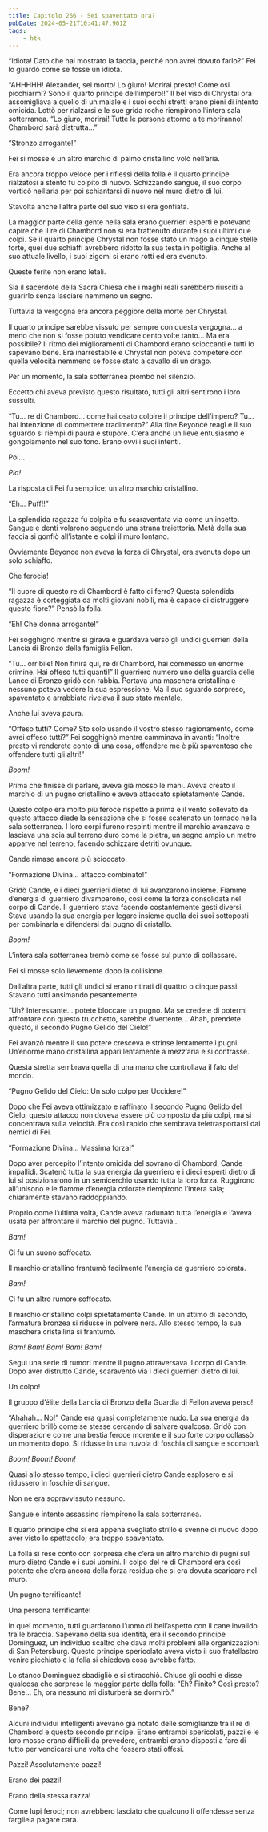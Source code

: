 ```yaml
---
title: Capitolo 266 - Sei spaventato ora?
pubDate: 2024-05-21T10:41:47.901Z
tags:
    - htk
---
```


“Idiota! Dato che hai mostrato la faccia, perché non avrei dovuto farlo?” Fei lo guardò come se fosse un idiota.

“AHHHHH! Alexander, sei morto! Lo giuro! Morirai presto! Come osi picchiarmi? Sono il quarto principe dell’impero!!” Il bel viso di Chrystal ora assomigliava a quello di un maiale e i suoi occhi stretti erano pieni di intento omicida. Lottò per rialzarsi e le sue grida roche riempirono l’intera sala sotterranea. “Lo giuro, morirai! Tutte le persone attorno a te moriranno! Chambord sarà distrutta…”

“Stronzo arrogante!”

Fei si mosse e un altro marchio di palmo cristallino volò nell’aria.

Era ancora troppo veloce per i riflessi della folla e il quarto principe rialzatosi a stento fu colpito di nuovo. Schizzando sangue, il suo corpo vorticò nell’aria per poi schiantarsi di nuovo nel muro dietro di lui.

Stavolta anche l’altra parte del suo viso si era gonfiata.

La maggior parte della gente nella sala erano guerrieri esperti e potevano capire che il re di Chambord non si era trattenuto durante i suoi ultimi due colpi. Se il quarto principe Chrystal non fosse stato un mago a cinque stelle forte, quei due schiaffi avrebbero ridotto la sua testa in poltiglia. Anche al suo attuale livello, i suoi zigomi si erano rotti ed era svenuto.

Queste ferite non erano letali.

Sia il sacerdote della Sacra Chiesa che i maghi reali sarebbero riusciti a guarirlo senza lasciare nemmeno un segno.

Tuttavia la vergogna era ancora peggiore della morte per Chrystal.

Il quarto principe sarebbe vissuto per sempre con questa vergogna… a meno che non si fosse potuto vendicare cento volte tanto… Ma era possibile? Il ritmo dei miglioramenti di Chambord erano scioccanti e tutti lo sapevano bene. Era inarrestabile e Chrystal non poteva competere con quella velocità nemmeno se fosse stato a cavallo di un drago.

Per un momento, la sala sotterranea piombò nel silenzio.

Eccetto chi aveva previsto questo risultato, tutti gli altri sentirono i loro sussulti.

“Tu… re di Chambord… come hai osato colpire il principe dell’impero? Tu… hai intenzione di commettere tradimento?” Alla fine Beyoncé reagì e il suo sguardo si riempì di paura e stupore. C’era anche un lieve entusiasmo e gongolamento nel suo tono. Erano ovvi i suoi intenti.

Poi…

<em>Pia!</em>

La risposta di Fei fu semplice: un altro marchio cristallino.

“Eh… Puff!!”

La splendida ragazza fu colpita e fu scaraventata via come un insetto. Sangue e denti volarono seguendo una strana traiettoria. Metà della sua faccia si gonfiò all’istante e colpì il muro lontano.

Ovviamente Beyonce non aveva la forza di Chrystal, era svenuta dopo un solo schiaffo.

Che ferocia!

“Il cuore di questo re di Chambord è fatto di ferro? Questa splendida ragazza è corteggiata da molti giovani nobili, ma è capace di distruggere questo fiore?” Pensò la folla.

“Eh! Che donna arrogante!”

Fei sogghignò mentre si girava e guardava verso gli undici guerrieri della Lancia di Bronzo della famiglia Fellon.

“Tu… orribile! Non finirà qui, re di Chambord, hai commesso un enorme crimine. Hai offeso tutti quanti!” Il guerriero numero uno della guardia delle Lance di Bronzo gridò con rabbia. Portava una maschera cristallina e nessuno poteva vedere la sua espressione. Ma il suo sguardo sorpreso, spaventato e arrabbiato rivelava il suo stato mentale.

Anche lui aveva paura.

“Offeso tutti? Come? Sto solo usando il vostro stesso ragionamento, come avrei offeso tutti?” Fei sogghignò mentre camminava in avanti: “Inoltre presto vi renderete conto di una cosa, offendere me è più spaventoso che offendere tutti gli altri!”

<em>Boom!</em>

Prima che finisse di parlare, aveva già mosso le mani. Aveva creato il marchio di un pugno cristallino e aveva attaccato spietatamente Cande.

Questo colpo era molto più feroce rispetto a prima e il vento sollevato da questo attacco diede la sensazione che si fosse scatenato un tornado nella sala sotterranea. I loro corpi furono respinti mentre il marchio avanzava e lasciava una scia sul terreno duro come la pietra, un segno ampio un metro apparve nel terreno, facendo schizzare detriti ovunque.

Cande rimase ancora più scioccato.

“Formazione Divina… attacco combinato!”

Gridò Cande, e i dieci guerrieri dietro di lui avanzarono insieme. Fiamme d’energia di guerriero divamparono, così come la forza consolidata nel corpo di Cande. Il guerriero stava facendo costantemente gesti diversi. Stava usando la sua energia per legare insieme quella dei suoi sottoposti per combinarla e difendersi dal pugno di cristallo.

<em>Boom!</em>

L’intera sala sotterranea tremò come se fosse sul punto di collassare.

Fei si mosse solo lievemente dopo la collisione.

Dall’altra parte, tutti gli undici si erano ritirati di quattro o cinque passi. Stavano tutti ansimando pesantemente.

“Uh? Interessante… potete bloccare un pugno. Ma se credete di potermi affrontare con questo trucchetto, sarebbe divertente… Ahah, prendete questo, il secondo Pugno Gelido del Cielo!”

Fei avanzò mentre il suo potere cresceva e strinse lentamente i pugni. Un’enorme mano cristallina apparì lentamente a mezz’aria e si contrasse.

Questa stretta sembrava quella di una mano che controllava il fato del mondo.

“Pugno Gelido del Cielo: Un solo colpo per Uccidere!”

Dopo che Fei aveva ottimizzato e raffinato il secondo Pugno Gelido del Cielo, questo attacco non doveva essere più composto da più colpi, ma si concentrava sulla velocità. Era così rapido che sembrava teletrasportarsi dai nemici di Fei.

“Formazione Divina… Massima forza!”

Dopo aver percepito l’intento omicida del sovrano di Chambord, Cande impallidì. Scatenò tutta la sua energia da guerriero e i dieci esperti dietro di lui si posizionarono in un semicerchio usando tutta la loro forza. Ruggirono all’unisono e le fiamme d’energia colorate riempirono l’intera sala; chiaramente stavano raddoppiando.

Proprio come l’ultima volta, Cande aveva radunato tutta l’energia e l’aveva usata per affrontare il marchio del pugno. Tuttavia…

<em>Bam!</em>

Ci fu un suono soffocato.

Il marchio cristallino frantumò facilmente l’energia da guerriero colorata.

<em>Bam!</em>

Ci fu un altro rumore soffocato.

Il marchio cristallino colpì spietatamente Cande. In un attimo di secondo, l’armatura bronzea si ridusse in polvere nera. Allo stesso tempo, la sua maschera cristallina si frantumò.

<em>Bam! Bam! Bam! Bam! Bam!</em>

Seguì una serie di rumori mentre il pugno attraversava il corpo di Cande. Dopo aver distrutto Cande, scaraventò via i dieci guerrieri dietro di lui.

Un colpo!

Il gruppo d’élite della Lancia di Bronzo della Guardia di Fellon aveva perso!


“Ahahah… No!” Cande era quasi completamente nudo. La sua energia da guerriero brillò come se stesse cercando di salvare qualcosa. Gridò con disperazione come una bestia feroce morente e il suo forte corpo collassò un momento dopo. Si ridusse in una nuvola di foschia di sangue e scomparì.

<em>Boom! Boom! Boom!</em>

Quasi allo stesso tempo, i dieci guerrieri dietro Cande esplosero e si ridussero in foschie di sangue.

Non ne era sopravvissuto nessuno.

Sangue e intento assassino riempirono la sala sotterranea.

Il quarto principe che si era appena svegliato strillò e svenne di nuovo dopo aver visto lo spettacolo; era troppo spaventato.

La folla si rese conto con sorpresa che c’era un altro marchio di pugni sul muro dietro Cande e i suoi uomini. Il colpo del re di Chambord era così potente che c’era ancora della forza residua che si era dovuta scaricare nel muro.

Un pugno terrificante!

Una persona terrificante!

In quel momento, tutti guardarono l’uomo di bell’aspetto con il cane invalido tra le braccia. Sapevano della sua identità, era il secondo principe Dominguez, un individuo scaltro che dava molti problemi alle organizzazioni di San Petersburg. Questo principe spericolato aveva visto il suo fratellastro venire picchiato e la folla si chiedeva cosa avrebbe fatto.

Lo stanco Dominguez sbadigliò e si stiracchiò. Chiuse gli occhi e disse qualcosa che sorprese la maggior parte della folla: “Eh? Finito? Così presto? Bene… Eh, ora nessuno mi disturberà se dormirò.”

Bene?

Alcuni individui intelligenti avevano già notato delle somiglianze tra il re di Chambord e questo secondo principe. Erano entrambi spericolati, pazzi e le loro mosse erano difficili da prevedere, entrambi erano disposti a fare di tutto per vendicarsi una volta che fossero stati offesi.

Pazzi! Assolutamente pazzi!

Erano dei pazzi!

Erano della stessa razza!

Come lupi feroci; non avrebbero lasciato che qualcuno li offendesse senza fargliela pagare cara.




